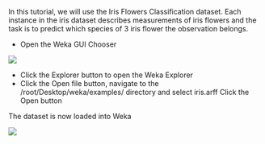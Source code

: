 In this tutorial, we will use the Iris Flowers Classification dataset. Each instance in the iris
dataset describes measurements of iris flowers and the task is to predict which species of 3 iris
flower the observation belongs. 

- Open the Weka GUI Chooser

![](https://github.com/fenago/katacoda-scenarios/raw/master/machine-learning-mastery-weka/machine-learning-mastery-weka-chapter-23/steps/images/139.png)

- Click the Explorer button to open the Weka Explorer
- Click the Open file button, navigate to the /root/Desktop/weka/examples/ directory and select iris.arff
Click the Open button

The dataset is now loaded into Weka

![](https://github.com/fenago/katacoda-scenarios/raw/master/machine-learning-mastery-weka/machine-learning-mastery-weka-chapter-23/steps/images/140.png)

